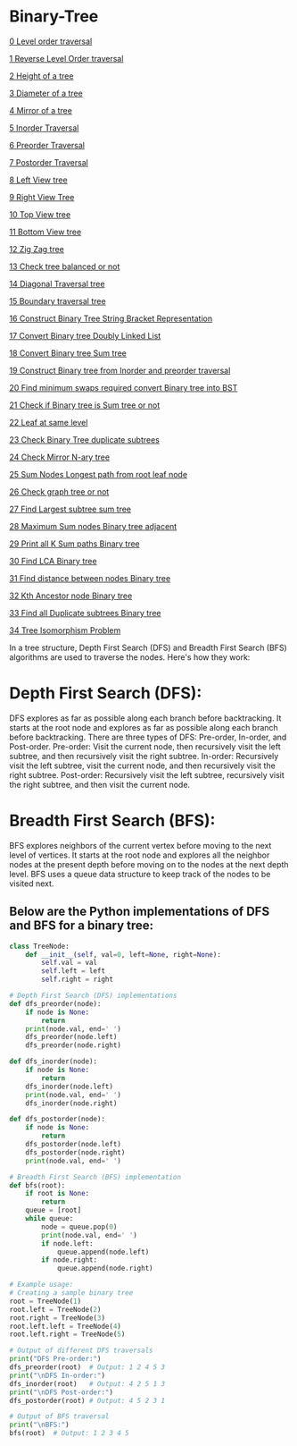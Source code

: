# Binary-Tree

[0 Level order traversal](0_Level_order_traversal.py)

[1 Reverse Level Order traversal](1_Reverse_Level_Order_traversal.py)

[2 Height of a tree](2_Height_of_a_tree.py)

[3 Diameter of a tree](3_Diameter_of_a_tree.py)

[4 Mirror of a tree](4_Mirror_of_a_tree.py)

[5 Inorder Traversal](5_Inorder_Traversal.py)

[6 Preorder Traversal](6_Preorder_Traversal.py)

[7 Postorder Traversal](7_Postorder_Traversal.py)

[8 Left View tree](8_Left_View_tree.py)

[9 Right View Tree](9_Right_View_Tree.py)

[10 Top View tree](10_Top_View_tree.py)

[11 Bottom View tree](11_Bottom_View_tree.py)

[12 Zig Zag tree](12_Zig_Zag_tree.py)

[13 Check tree balanced or not](13_Check_tree_balanced_or_not.py)

[14 Diagonal Traversal tree](14_Diagonal_Traversal_tree.py)

[15 Boundary traversal tree](15_Boundary_traversal_tree.py)

[16 Construct Binary Tree String Bracket Representation](16_Construct_Binary_Tree_String_Bracket_Representation.py)

[17 Convert Binary tree Doubly Linked List](17_Convert_Binary_tree_Doubly_Linked_List.py)

[18 Convert Binary tree Sum tree](18_Convert_Binary_tree_Sum_tree.py)

[19 Construct Binary tree from Inorder and preorder traversal](19_Construct_Binary_tree_from_Inorder_and_preorder_traversal.py)

[20 Find minimum swaps required convert Binary tree into BST](20_Find_minimum_swaps_required_convert_Binary_tree_into_BST.py)

[21 Check if Binary tree is Sum tree or not](21_Check_if_Binary_tree_is_Sum_tree_or_not.py)

[22 Leaf at same level](22_Leaf_at_same_leve.py)

[23 Check Binary Tree duplicate subtrees](23_Check_Binary_Tree_duplicate_subtrees.py)

[24 Check Mirror N-ary tree](24_Check_Mirror_N-ary_tree.py)

[25 Sum Nodes Longest path from root leaf node](25_Sum_Nodes_Longest_path_from_root_leaf_node.py)

[26 Check graph tree or not](26_Check_graph_tree_or_not.py)

[27 Find Largest subtree sum tree](27_Find_Largest_subtree_sum_tree.py)

[28 Maximum Sum nodes Binary tree adjacent](28_Maximum_Sum_nodes_Binary_tree_adjacent.py)

[29 Print all K Sum paths Binary tree](29_Print_all_K_Sum_paths_Binary_tree.py)

[30 Find LCA Binary tree](30_Find_LCA_Binary_tree.py)

[31 Find distance between nodes Binary tree](31_Find_distance_between_nodes_Binary_tree.py)

[32 Kth Ancestor node Binary tree](32_Kth_Ancestor_node_Binary_tree.py)

[33 Find all Duplicate subtrees Binary tree](33_Find_all_Duplicate_subtrees_Binary_tree.py)

[34 Tree Isomorphism Problem](34_Tree_Isomorphism_Problem.py)


In a tree structure, Depth First Search (DFS) and Breadth First Search (BFS) algorithms are used to traverse the nodes. Here's how they work:

# Depth First Search (DFS):

DFS explores as far as possible along each branch before backtracking. It starts at the root node and explores as far as possible along each branch before backtracking.
There are three types of DFS: Pre-order, In-order, and Post-order.
Pre-order: Visit the current node, then recursively visit the left subtree, and then recursively visit the right subtree.
In-order: Recursively visit the left subtree, visit the current node, and then recursively visit the right subtree.
Post-order: Recursively visit the left subtree, recursively visit the right subtree, and then visit the current node.

# Breadth First Search (BFS):

BFS explores neighbors of the current vertex before moving to the next level of vertices.
It starts at the root node and explores all the neighbor nodes at the present depth before moving on to the nodes at the next depth level.
BFS uses a queue data structure to keep track of the nodes to be visited next.

## Below are the Python implementations of DFS and BFS for a binary tree:

```python 
class TreeNode:
    def __init__(self, val=0, left=None, right=None):
        self.val = val
        self.left = left
        self.right = right

# Depth First Search (DFS) implementations
def dfs_preorder(node):
    if node is None:
        return
    print(node.val, end=' ')
    dfs_preorder(node.left)
    dfs_preorder(node.right)

def dfs_inorder(node):
    if node is None:
        return
    dfs_inorder(node.left)
    print(node.val, end=' ')
    dfs_inorder(node.right)

def dfs_postorder(node):
    if node is None:
        return
    dfs_postorder(node.left)
    dfs_postorder(node.right)
    print(node.val, end=' ')

# Breadth First Search (BFS) implementation
def bfs(root):
    if root is None:
        return
    queue = [root]
    while queue:
        node = queue.pop(0)
        print(node.val, end=' ')
        if node.left:
            queue.append(node.left)
        if node.right:
            queue.append(node.right)

# Example usage:
# Creating a sample binary tree
root = TreeNode(1)
root.left = TreeNode(2)
root.right = TreeNode(3)
root.left.left = TreeNode(4)
root.left.right = TreeNode(5)

# Output of different DFS traversals
print("DFS Pre-order:")
dfs_preorder(root)  # Output: 1 2 4 5 3
print("\nDFS In-order:")
dfs_inorder(root)   # Output: 4 2 5 1 3
print("\nDFS Post-order:")
dfs_postorder(root) # Output: 4 5 2 3 1

# Output of BFS traversal
print("\nBFS:")
bfs(root)  # Output: 1 2 3 4 5
```

